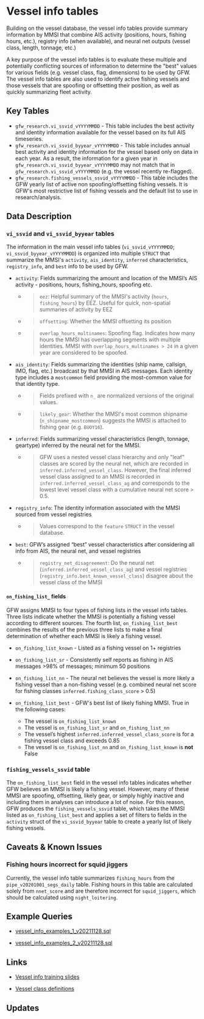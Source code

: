 # Vessel info tables

Building on the vessel database, the vessel info tables provide summary information by MMSI that combine AIS activity (positions, hours, fishing hours, etc.), registry info (when available), and neural net outputs (vessel class, length, tonnage, etc.) 

A key purpose of the vessel info tables is to evaluate these multiple and potentially conflicting sources of information to determine the "best" values for various fields (e.g. vessel class, flag, dimensions) to be used by GFW. The vessel info tables are also used to identify active fishing vessels and those vessels that are spoofing or offsetting their position, as well as quickly summarizing fleet activity.

## Key Tables

+ `gfw_research.vi_ssvid_vYYYYMMDD` - This table includes the best activity and identity information available for the vessel based on its full AIS timeseries.
+ `gfw_research.vi_ssvid_byyear_vYYYYMMDD` - This table includes annual best activity and identity information for the vessel based only on data in each year. As a result, the information for a given year in `gfw_research.vi_ssvid_byyear_vYYYYMMDD` may not match that in `gfw_research.vi_ssvid_vYYYYMMDD` (e.g. the vessel recently re-flagged).  
+ `gfw_research.fishing_vessels_ssvid_vYYYYMMDD` - This table includes the GFW yearly list of active non spoofing/offsetting fishing vessels. It is GFW's most restrictive list of fishing vessels and the default list to use in research/analysis.

## Data Description

### `vi_ssvid` and `vi_ssvid_byyear` tables

The information in the main vessel info tables (`vi_ssvid_vYYYYMMDD`; `vi_ssvid_byyear_vYYYYMMDD`) is organized into multiple `STRUCT` that summarize the MMSI's `activity`, `ais_identity`, `inferred` characteristics, `registry_info`, and `best` info to be used by GFW.

+ `activity`: Fields summarizing the amount and location of the MMSI’s AIS activity - positions, hours, fishing_hours, spoofing etc.
  + > `eez`: Helpful summary of the MMSI's activity (`hours`, `fishing_hours`) by EEZ. Useful for quick, non-spatial summaries of activity by EEZ 
  + > `offsetting`: Whether the MMSI offsetting its position
  + > `overlap_hours_multinames`: Spoofing flag. Indicates how many hours the MMSI has overlapping segments with multiple identities. MMSI with `overlap_hours_multinames > 24` in a given year are considered to be spoofed.

+ `ais_identity`: Fields summarizing the identities (ship name, callsign, IMO, flag, etc.) broadcast by that MMSI in AIS messages. Each identity type includes a `mostcommon` field providing the most-common value for that identity type.
  + > Fields prefixed with `n_` are normalized versions of the original values. 
  + > `likely_gear`: Whether the MMSI's most common shipname (`n_shipname_mostcommon`) suggests the MMSI is attached to fishing gear (e.g. `BUOY16`).

+ `inferred`: Fields summarizing vessel characteristics (length, tonnage, geartype) inferred by the neural net for the MMSI. 
  + > GFW uses a nested vessel class hierarchy and only "leaf" classes are scored by the neural net, which are recorded in `inferred.inferred_vessel_class`. However, the final inferred vessel class assigned to an MMSI is recorded in `inferred.inferred_vessel_class_ag` and corresponds to the lowest level vessel class with a cumulative neural net score > 0.5.

+ `registry_info`: The identity information associated with the MMSI sourced from vessel registries
  + > Values correspond to the `feature` `STRUCT` in the vessel database.

+ `best`: GFW’s assigned “best” vessel characteristics after considering all info from AIS, the neural
net, and vessel registries
  + > `registry_net_disagreement`: Do the neural net (`inferred.inferred_vessel_class_ag`) and vessel registries (`registry_info.best_known_vessel_class`) disagree about the vessel class of the MMSI

#### `on_fishing_list_` fields

GFW assigns MMSI to four types of fishing lists in the vessel info tables. Three lists indicate whether the MMSI is potentially a fishing vessel according to different sources. The fourth list, `on_fishing_list_best` combines the results of the previous three lists to make a final determination of whether each MMSI is likely a fishing vessel.

+ `on_fishing_list_known` - Listed as a fishing vessel on 1+ registries

+ `on_fishing_list_sr` - Consistently self reports as fishing in AIS messages >98% of messages; minimum 50 positions

+ `on_fishing_list_nn` - The neural net believes the vessel is more likely a fishing vessel than a non-fishing vessel (e.g.
combined neural net score for fishing classes `inferred.fishing_class_score` > 0.5)

+ `on_fishing_list_best` - GFW's best list of likely fishing MMSI. True in the following cases:
  + The vessel is `on_fishing_list_known` 
  + The vessel is `on_fishing_list_sr` and `on_fishing_list_nn`
  + The vessel’s highest `inferred.inferred_vessel_class_score` is for a fishing vessel class and exceeds 0.85
  + The vessel is `on_fishing_list_nn` and `on_fishing_list_known` is **not** False

### `fishing_vessels_ssvid` table

The `on_fishing_list_best` field in the vessel info tables indicates whether GFW believes an MMSI is likely a fishing vessel. However, many of these MMSI are spoofing, offsetting, likely gear, or simply highly inactive and including them in analyses can introduce a lot of noise. For this reason, GFW produces the `fishing_vessels_ssvid` table, which takes the MMSI listed as `on_fishing_list_best` and applies a set of filters to fields in the `activity` struct of the `vi_ssvid_byyear` table to create a yearly list of likely fishing vessels. 

## Caveats & Known Issues

### Fishing hours incorrect for squid jiggers

Currently, the vessel info table summarizes `fishing_hours` from the `pipe_v20201001_segs_daily` table. Fishing hours in this table are calculated solely from `nnet_score` and are therefore incorrect for `squid_jiggers`, which should be calculated using `night_loitering`. 

## Example Queries

+ [vessel_info_examples_1_v20211128.sql](https://github.com/GlobalFishingWatch/bigquery-documentation-wf827/blob/master/queries/examples/current/vessel_info_examples_1_v20211128.sql)

+ [vessel_info_examples_2_v20211128.sql](https://github.com/GlobalFishingWatch/bigquery-documentation-wf827/blob/master/queries/examples/current/vessel_info_examples_2_v20211128.sql)

## Links

+ [Vessel info training slides](https://docs.google.com/presentation/d/1Eu3vVM2w2bhnbDYRgdNqV6fEMcC5AWX_5nnm6YRWqDw/edit?usp=sharing)

+ [Vessel class definitions](https://docs.google.com/document/d/1HCQbP_gU79CYjSL1qpSkS5q-W0Guw0W40q6rUL39GoQ/edit?usp=sharing)

## Updates